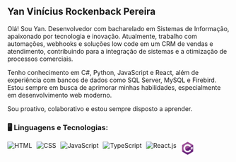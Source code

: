 ## Yan Vinícius Rockenback Pereira

Olá! Sou Yan. Desenvolvedor com bacharelado em Sistemas de Informação, apaixonado por tecnologia e inovação. Atualmente, trabalho com automações, webhooks e soluções low code em um CRM de vendas e atendimento, contribuindo para a integração de sistemas e a otimização de processos comerciais.

Tenho conhecimento em C#, Python, JavaScript e React, além de experiência com bancos de dados como SQL Server, MySQL e Firebird. Estou sempre em busca de aprimorar minhas habilidades, especialmente em desenvolvimento web moderno.

Sou proativo, colaborativo e estou sempre disposto a aprender.

### 🖥️ Linguagens e Tecnologias:
<div style="display: flex; flex-wrap: wrap; gap: 10px; align-items: center;">
    <img alt="HTML" title="HTML" height="30px" src="https://cdn.jsdelivr.net/gh/devicons/devicon@latest/icons/html5/html5-original.svg" />
    <img alt="CSS" title="CSS" height="30px" src="https://cdn.jsdelivr.net/gh/devicons/devicon@latest/icons/css3/css3-original.svg" />
    <img alt="JavaScript" title="JavaScript" height="30px" src="https://cdn.jsdelivr.net/gh/devicons/devicon@latest/icons/javascript/javascript-original.svg" />
    <img alt="TypeScript" title="TypeScript" height="30px" src="https://cdn.jsdelivr.net/gh/devicons/devicon@latest/icons/typescript/typescript-original.svg" />
    <img alt="React.js" title="React.js" height="30px" src="https://cdn.jsdelivr.net/gh/devicons/devicon@latest/icons/react/react-original.svg" />
    <img alt="C#" title="C#" height="30px" src="https://github.com/devicons/devicon/blob/master/icons/csharp/csharp-original.svg" />
    
</div>
<br/>
<br/>
